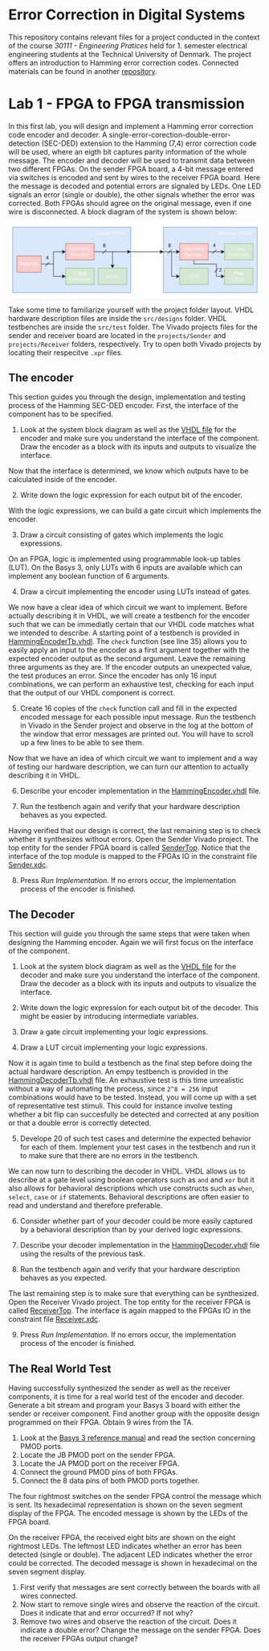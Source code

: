 # Error Correction in Digital Systems
This repository contains relevant files for a project conducted in the context of the course *30111 - Engineering Pratices* held for 1. semester electrical engineering students at the Technical University of Denmark. The project offers an introduction to Hamming error correction codes. Connected materials can be found in another [repository](https://github.com/tjarker/error-correction-materials).

# Lab 1 - FPGA to FPGA transmission

In this first lab, you will design and implement a Hamming error correction code encoder and decoder. A single-error-corection-double-error-detection (SEC-DED) extension to the Hamming (7,4) error correction code will be used, where an eigth bit captures parity information of the whole message. The encoder and decoder will be used to transmit data between two different FPGAs. On the sender FPGA board, a 4-bit message entered via switches is encoded and sent by wires to the receiver FPGA board. Here the message is decoded and potential errors are signaled by LEDs. One LED signals an error (single or double), the other signals whether the error was corrected. Both FPGAs should agree on the original message, even if one wire is disconnected. A block diagram of the system is shown below:


![](fig/Hamming_FPGA_system_block.png)


Take some time to familiarize yourself with the project folder layout. VHDL hardware description files are inside the `src/designs` folder. VHDL testbenches are inside the `src/test` folder. The Vivado projects files for the sender and receiver board are located in the `projects/Sender` and `projects/Receiver` folders, respectively. Try to open both Vivado projects by locating their respecitve `.xpr` files.

## The encoder

This section guides you through the design, implementation and testing process of the Hamming SEC-DED encoder. First, the interface of the component has to be specified.

1. Look at the system block diagram as well as the [VHDL file](src/design/hamming/HammingEncoder.vhdl) for the encoder and make sure you understand the interface of the component. Draw the encoder as a block with its inputs and outputs to visualize the interface.

Now that the interface is determined, we know which outputs have to be calculated inside of the encoder.

2. Write down the logic expression for each output bit of the encoder.

With the logic expressions, we can build a gate circuit which implements the encoder.

3. Draw a circuit consisting of gates which implements the logic expressions.

On an FPGA, logic is implemented using programmable look-up tables (LUT). On the Basys 3, only LUTs with 6 inputs are available which can implement any boolean function of 6 arguments. 

4. Draw a circuit implementing the encoder using LUTs instead of gates.

We now have a clear idea of which circuit we want to implement. Before actually describing it in VHDL, we will create a testbench for the encoder such that we can be immediatly certain that our VHDL code matches what we intended to describe. A starting point of a testbench is provided in [HammingEncoderTb.vhdl](src/test/HammingEncoderTb.vhdl). The `check` function (see line 35) allows you to easily apply an input to the encoder as a first argument together with the expected encoder output as the second argument. Leave the remaining three arguments as they are. If the encoder outputs an unexpected value, the test produces an error. Since the encoder has only 16 input combinations, we can perform an exhaustive test, checking for each input that the output of our VHDL component is correct.

5. Create 16 copies of the `check` function call and fill in the expected encoded message for each possible input message. Run the testbench in Vivado in the Sender project and observe in the log at the bottom of the window that error messages are printed out. You will have to scroll up a few lines to be able to see them.

Now that we have an idea of which circuit we want to implement and a way of testing our hardware description, we can turn our attention to actually describing it in VHDL.

6. Describe your encoder implementation in the [HammingEncoder.vhdl](src/design/hamming/HammingEncoder.vhdl) file.

7. Run the testbench again and verify that your hardware description behaves as you expected.

Having verified that our design is correct, the last remaining step is to check whether it synthesizes without errors. Open the Sender Vivado project. The top entity for the sender FPGA board is called [SenderTop](src/design/SenderTop.vhdl). Notice that the interface of the top module is mapped to the FPGAs IO in the constraint file [Sender.xdc](projects/Sender/Sender.xdc).

8. Press *Run Implementation*. If no errors occur, the implementation process of the encoder is finished.


## The Decoder

This section will guide you through the same steps that were taken when designing the Hamming encoder. Again we will first focus on the interface of the component.

1. Look at the system block diagram as well as the [VHDL file](src/design/hamming/HammingDecoder.vhdl) for the decoder and make sure you understand the interface of the component. Draw the decoder as a block with its inputs and outputs to visualize the interface.

2. Write down the logic expression for each output bit of the decoder. This might be easier by introducing intermediate variables.

3. Draw a gate circuit implementing your logic expressions.

4. Draw a LUT circuit implementing your logic expressions.

Now it is again time to build a testbench as the final step before doing the actual hardware description. An empy testbench is provided in the [HammingDecoderTb.vhdl](src/test/HammingDecoderTb.vhdl) file. An exhaustive test is this time unrealistic without a way of automating the process, since `2^8 = 256` input combinations would have to be tested. Instead, you will come up with a set of representative test stimuli. This could for instance involve testing whether a bit flip can succesfully be detected and corrected at any position or that a double error is correctly detected. 

5. Develope 20 of such test cases and determine the expected behavior for each of them. Implement your test cases in the testbench and run it to make sure that there are no errors in the testbench.

We can now turn to describing the decoder in VHDL. VHDL allows us to describe at a gate level using boolean operators such as `and` and `xor` but it also allows for behavioral descriptions which use constructs such as `when`, `select`, `case` or `if` statements. Behavioral descriptions are often easier to read and understand and therefore preferable.

6. Consider whether part of your decoder could be more easily captured by a behavioral description than by your derived logic expressions.

7. Describe your decoder implementation in the [HammingDecoder.vhdl](src/design/hamming/HammingDecoder.vhdl) file using the results of the previous task.

8. Run the testbench again and verify that your hardware description behaves as you expected.

The last remaining step is to make sure that everything can be synthesized. Open the Receiver Vivado project. The top entity for the receiver FPGA is called [ReceiverTop](src/design/ReceiverTop.vhdl). The interface is again mapped to the FPGAs IO in the constraint file [Receiver.xdc](projects/Receiver/Receiver.xdc).

9. Press *Run Implementation*. If no errors occur, the implementation process of the encoder is finished.

## The Real World Test

Having successfully synthesized the sender as well as the receiver components, it is time for a real world test of the encoder and decoder. Generate a bit stream and program your Basys 3 board with either the sender or receiver component. Find another group with the opposite design programmed on their FPGA. Obtain 9 wires from the TA.

1. Look at the [Basys 3 reference manual](https://digilent.com/reference/programmable-logic/basys-3/reference-manual) and read the section concerning PMOD ports.
2. Locate the JB PMOD port on the sender FPGA.
3. Locate the JA PMOD port on the receiver FPGA.
4. Connect the ground PMOD pins of both FPGAs.
5. Connect the 8 data pins of both PMOD ports together.

The four rightmost switches on the sender FPGA control the message which is sent. Its hexadecimal representation is shown on the seven segment display of the FPGA. The encoded message is shown by the LEDs of the FPGA board.

On the receiver FPGA, the received eight bits are shown on the eight rightmost LEDs. The leftmost LED indicates whether an error has been detected (single or double). The adjacent LED indicates whether the error could be corrected. The decoded message is shown in hexadecimal on the seven segment display.

1. First verify that messages are sent correctly between the boards with all wires connected.
2. Now start to remove single wires and observe the reaction of the circuit. Does it indicate that and error occurred? If not why?
3. Remove two wires and observe the reaction of the circuit. Does it indicate a double error? Change the message on the sender FPGA. Does the receiver FPGAs output change?
